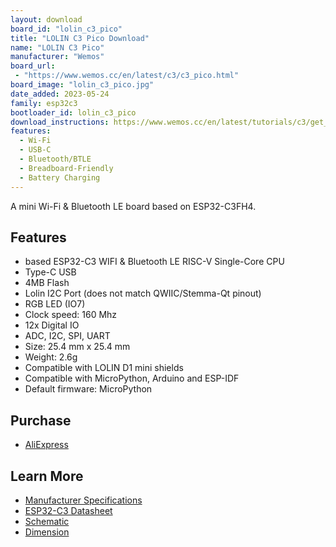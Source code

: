 ```yaml
---
layout: download
board_id: "lolin_c3_pico"
title: "LOLIN C3 Pico Download"
name: "LOLIN C3 Pico"
manufacturer: "Wemos"
board_url:
 - "https://www.wemos.cc/en/latest/c3/c3_pico.html"
board_image: "lolin_c3_pico.jpg"
date_added: 2023-05-24
family: esp32c3
bootloader_id: lolin_c3_pico
download_instructions: https://www.wemos.cc/en/latest/tutorials/c3/get_started_with_circuitpython_c3.html
features:
  - Wi-Fi
  - USB-C
  - Bluetooth/BTLE
  - Breadboard-Friendly
  - Battery Charging
---
```


A mini Wi-Fi & Bluetooth LE board based on ESP32-C3FH4.

## Features

- based ESP32-C3 WIFI & Bluetooth LE RISC-V Single-Core CPU
- Type-C USB
- 4MB Flash
- Lolin I2C Port (does not match QWIIC/Stemma-Qt pinout)
- RGB LED (IO7)
- Clock speed: 160 Mhz
- 12x Digital IO
- ADC, I2C, SPI, UART
- Size: 25.4 mm x 25.4 mm
- Weight: 2.6g
- Compatible with LOLIN D1 mini shields
- Compatible with MicroPython, Arduino and ESP-IDF
- Default firmware: MicroPython


## Purchase

* [AliExpress](https://www.aliexpress.com/item/1005004866531117.html)

## Learn More

* [Manufacturer Specifications](https://www.wemos.cc/en/latest/c3/c3_pico.html)
* [ESP32-C3 Datasheet](https://www.espressif.com/sites/default/files/documentation/esp32-c3_datasheet_en.pdf)
* [Schematic](https://www.wemos.cc/en/latest/_static/files/sch_c3_pico_v1.0.0.pdf)
* [Dimension](https://www.wemos.cc/en/latest/_static/files/dim_c3_pico_v1.0.0.pdf)
